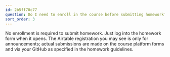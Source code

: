 ```yaml
---
id: 2b5ff70c77
question: Do I need to enroll in the course before submitting homework?
sort_order: 3
---
```


No enrollment is required to submit homework. Just log into the homework form when it opens. The Airtable registration you may see is only for announcements; actual submissions are made on the course platform forms and via your GitHub as specified in the homework guidelines.